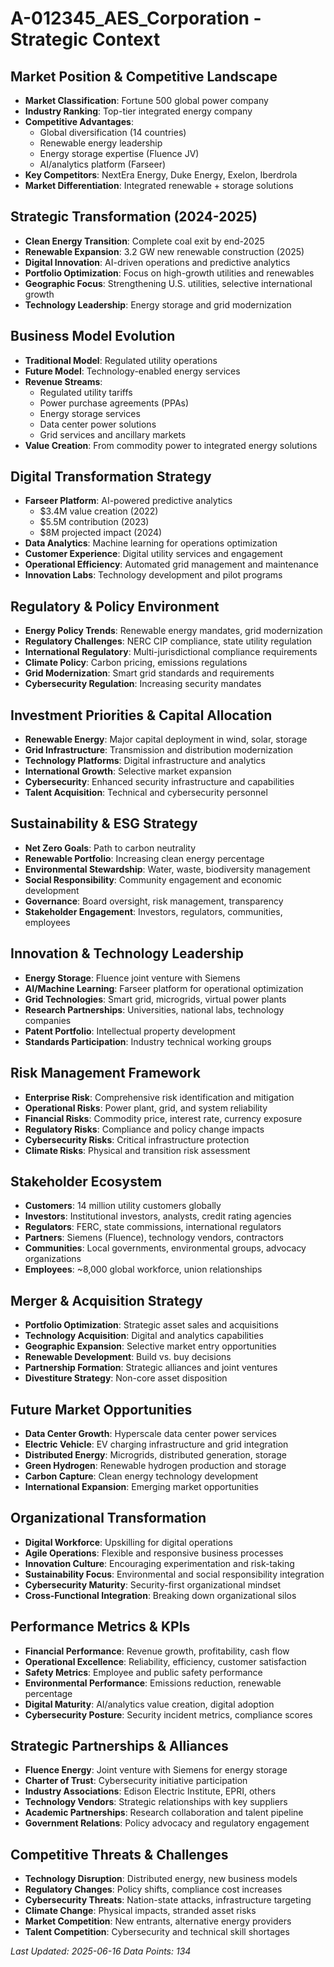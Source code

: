 # A-012345_AES_Corporation - Strategic Context

## Market Position & Competitive Landscape
- **Market Classification**: Fortune 500 global power company
- **Industry Ranking**: Top-tier integrated energy company
- **Competitive Advantages**: 
  - Global diversification (14 countries)
  - Renewable energy leadership
  - Energy storage expertise (Fluence JV)
  - AI/analytics platform (Farseer)
- **Key Competitors**: NextEra Energy, Duke Energy, Exelon, Iberdrola
- **Market Differentiation**: Integrated renewable + storage solutions

## Strategic Transformation (2024-2025)
- **Clean Energy Transition**: Complete coal exit by end-2025
- **Renewable Expansion**: 3.2 GW new renewable construction (2025)
- **Digital Innovation**: AI-driven operations and predictive analytics
- **Portfolio Optimization**: Focus on high-growth utilities and renewables
- **Geographic Focus**: Strengthening U.S. utilities, selective international growth
- **Technology Leadership**: Energy storage and grid modernization

## Business Model Evolution
- **Traditional Model**: Regulated utility operations
- **Future Model**: Technology-enabled energy services
- **Revenue Streams**:
  - Regulated utility tariffs
  - Power purchase agreements (PPAs)
  - Energy storage services
  - Data center power solutions
  - Grid services and ancillary markets
- **Value Creation**: From commodity power to integrated energy solutions

## Digital Transformation Strategy
- **Farseer Platform**: AI-powered predictive analytics
  - $3.4M value creation (2022)
  - $5.5M contribution (2023)
  - $8M projected impact (2024)
- **Data Analytics**: Machine learning for operations optimization
- **Customer Experience**: Digital utility services and engagement
- **Operational Efficiency**: Automated grid management and maintenance
- **Innovation Labs**: Technology development and pilot programs

## Regulatory & Policy Environment
- **Energy Policy Trends**: Renewable energy mandates, grid modernization
- **Regulatory Challenges**: NERC CIP compliance, state utility regulation
- **International Regulatory**: Multi-jurisdictional compliance requirements
- **Climate Policy**: Carbon pricing, emissions regulations
- **Grid Modernization**: Smart grid standards and requirements
- **Cybersecurity Regulation**: Increasing security mandates

## Investment Priorities & Capital Allocation
- **Renewable Energy**: Major capital deployment in wind, solar, storage
- **Grid Infrastructure**: Transmission and distribution modernization
- **Technology Platforms**: Digital infrastructure and analytics
- **International Growth**: Selective market expansion
- **Cybersecurity**: Enhanced security infrastructure and capabilities
- **Talent Acquisition**: Technical and cybersecurity personnel

## Sustainability & ESG Strategy
- **Net Zero Goals**: Path to carbon neutrality
- **Renewable Portfolio**: Increasing clean energy percentage
- **Environmental Stewardship**: Water, waste, biodiversity management
- **Social Responsibility**: Community engagement and economic development
- **Governance**: Board oversight, risk management, transparency
- **Stakeholder Engagement**: Investors, regulators, communities, employees

## Innovation & Technology Leadership
- **Energy Storage**: Fluence joint venture with Siemens
- **AI/Machine Learning**: Farseer platform for operational optimization
- **Grid Technologies**: Smart grid, microgrids, virtual power plants
- **Research Partnerships**: Universities, national labs, technology companies
- **Patent Portfolio**: Intellectual property development
- **Standards Participation**: Industry technical working groups

## Risk Management Framework
- **Enterprise Risk**: Comprehensive risk identification and mitigation
- **Operational Risks**: Power plant, grid, and system reliability
- **Financial Risks**: Commodity price, interest rate, currency exposure
- **Regulatory Risks**: Compliance and policy change impacts
- **Cybersecurity Risks**: Critical infrastructure protection
- **Climate Risks**: Physical and transition risk assessment

## Stakeholder Ecosystem
- **Customers**: 14 million utility customers globally
- **Investors**: Institutional investors, analysts, credit rating agencies
- **Regulators**: FERC, state commissions, international regulators
- **Partners**: Siemens (Fluence), technology vendors, contractors
- **Communities**: Local governments, environmental groups, advocacy organizations
- **Employees**: ~8,000 global workforce, union relationships

## Merger & Acquisition Strategy
- **Portfolio Optimization**: Strategic asset sales and acquisitions
- **Technology Acquisition**: Digital and analytics capabilities
- **Geographic Expansion**: Selective market entry opportunities
- **Renewable Development**: Build vs. buy decisions
- **Partnership Formation**: Strategic alliances and joint ventures
- **Divestiture Strategy**: Non-core asset disposition

## Future Market Opportunities
- **Data Center Growth**: Hyperscale data center power services
- **Electric Vehicle**: EV charging infrastructure and grid integration
- **Distributed Energy**: Microgrids, distributed generation, storage
- **Green Hydrogen**: Renewable hydrogen production and storage
- **Carbon Capture**: Clean energy technology development
- **International Expansion**: Emerging market opportunities

## Organizational Transformation
- **Digital Workforce**: Upskilling for digital operations
- **Agile Operations**: Flexible and responsive business processes
- **Innovation Culture**: Encouraging experimentation and risk-taking
- **Sustainability Focus**: Environmental and social responsibility integration
- **Cybersecurity Maturity**: Security-first organizational mindset
- **Cross-Functional Integration**: Breaking down organizational silos

## Performance Metrics & KPIs
- **Financial Performance**: Revenue growth, profitability, cash flow
- **Operational Excellence**: Reliability, efficiency, customer satisfaction
- **Safety Metrics**: Employee and public safety performance
- **Environmental Performance**: Emissions reduction, renewable percentage
- **Digital Maturity**: AI/analytics value creation, digital adoption
- **Cybersecurity Posture**: Security incident metrics, compliance scores

## Strategic Partnerships & Alliances
- **Fluence Energy**: Joint venture with Siemens for energy storage
- **Charter of Trust**: Cybersecurity initiative participation
- **Industry Associations**: Edison Electric Institute, EPRI, others
- **Technology Vendors**: Strategic relationships with key suppliers
- **Academic Partnerships**: Research collaboration and talent pipeline
- **Government Relations**: Policy advocacy and regulatory engagement

## Competitive Threats & Challenges
- **Technology Disruption**: Distributed energy, new business models
- **Regulatory Changes**: Policy shifts, compliance cost increases
- **Cybersecurity Threats**: Nation-state attacks, infrastructure targeting
- **Climate Change**: Physical impacts, stranded asset risks
- **Market Competition**: New entrants, alternative energy providers
- **Talent Competition**: Cybersecurity and technical skill shortages

*Last Updated: 2025-06-16*
*Data Points: 134*